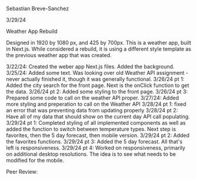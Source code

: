 Sebastian Breve-Sanchez

3/29/24

Weather App Rebuild

Designed in 1920 by 1080 px, and 425 by 700px. This is a weather app, built in Next.js. While considered a rebuild, it is using a different style template as the previous weather app that was created. 

3/22/24: Created the weber app Next.js files. Added the background.
3/25/24: Added some text. Was looking over old Weather API assignment - never actually finished it, though it was generally functional.
3/26/24 pt 1: Added the city search for the front page. Next is the onClick function to get the data.
3/26/24 pt 2: Added some styling to the front page.
3/26/24 pt 3: Prepared some code to call on the weather API proper.
3/27/24: Added more styling and preperation to call on the Weather API
3/28/24 pt 1: fixed an error that was preventing data from updating properly
3/28/24 pt 2: Have all of my data that should show on the current day API call populating. 
3/29/24 pt 1: Completed styling of all implemented components as well as added the function to switch between temperature types. Next step is favorites, then the 5 day forecast, then mobile version.
3/29/24 pt 2: Added the favorites functions.
3/29/24 pt 3: Added the 5 day forecast. All that's left is responsiveness.
3/29/24 pt 4: Worked on responsiveness, primarily on additional desktop resolutions. The idea is to see what needs to be modified for the mobile.

Peer Review: